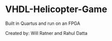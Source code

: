 VHDL-Helicopter-Game
====================
Built in Quartus and run on an FPGA

Created by: Will Ratner and Rahul Datta
